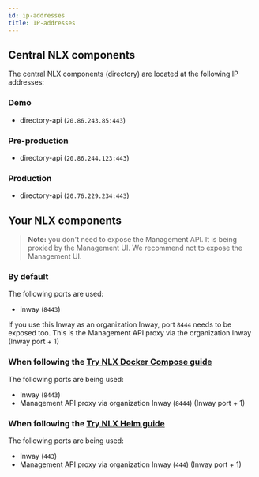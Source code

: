 ```yaml
---
id: ip-addresses
title: IP-addresses
---
```


## Central NLX components

The central NLX components (directory) are located at the following IP addresses:

### Demo

- directory-api (`20.86.243.85:443`)

### Pre-production

- directory-api (`20.86.244.123:443`)

### Production

- directory-api (`20.76.229.234:443`)

## Your NLX components

> **Note:** you don't need to expose the Management API. It is being proxied by the Management UI. We recommend not to expose the Management UI.

### By default

The following ports are used:

- Inway (`8443`)

If you use this Inway as an organization Inway, port `8444` needs to be exposed too.
This is the Management API proxy via the organization Inway (Inway port + 1)

### When following the [Try NLX Docker Compose guide](../try-nlx/docker/introduction)

The following ports are being used:

- Inway (`8443`)
- Management API proxy via organization Inway (`8444`) (Inway port + 1)

### When following the [Try NLX Helm guide](../try-nlx/helm/introduction)

The following ports are being used:

- Inway (`443`)
- Management API proxy via organization Inway (`444`) (Inway port + 1)
